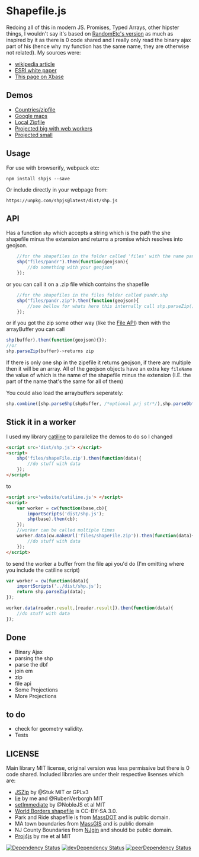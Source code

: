 # Shapefile.js

Redoing all of this in modern JS. Promises, Typed Arrays, other hipster things, I wouldn't say it's based on [RandomEtc's version](https://github.com/RandomEtc/shapefile-js) as much as inspired by it as there is 0 code shared and I really only read the binary ajax part of his (hence why my function has the same name, they are otherwise not related). My sources were:

- [wikipedia article](https://en.wikipedia.org/wiki/Shapefile)
- [ESRI white paper](http://www.esri.com/library/whitepapers/pdfs/shapefile.pdf)
- [This page on Xbase](http://www.clicketyclick.dk/databases/xbase/format/dbf.html)

## Demos

- [Countries/zipfile](http://calvinmetcalf.github.io/shapefile-js)
- [Google maps](http://calvinmetcalf.github.io/shapefile-js/site/map.html)
- [Local Zipfile](http://leaflet.calvinmetcalf.com)
- [Projected big with web workers](http://calvinmetcalf.github.io/shapefile-js/site/proj.html)
- [Projected small](http://calvinmetcalf.github.io/shapefile-js/site/proj-small.html)

## Usage

For use with browserify, webpack etc:

    npm install shpjs --save
    
Or include directly in your webpage from:

    https://unpkg.com/shpjs@latest/dist/shp.js

## API

Has a function `shp` which accepts a string which is the path the she shapefile minus the extension and returns a promise which resolves into geojson.

```javascript
	//for the shapefiles in the folder called 'files' with the name pandr.shp
	shp("files/pandr").then(function(geojson){
		//do something with your geojson
	});
```
or you can call it on a .zip file which contains the shapefile

```javascript
	//for the shapefiles in the files folder called pandr.shp
	shp("files/pandr.zip").then(function(geojson){
		//see bellow for whats here this internally call shp.parseZip()
	});
```

or if you got the zip some other way (like the [File API](https://developer.mozilla.org/en-US/docs/Web/API/File)) then with the arrayBuffer you can call

```javascript
shp(buffer).then(function(geojson){});
//or
shp.parseZip(buffer)->returns zip
```
If there is only one shp in the zipefile it returns geojson, if there are multiple then it will be an array.  All of the geojson objects have an extra key `fileName` the value of which is the 
name of the shapefile minus the extension (I.E. the part of the name that's the same for all of them)

You could also load the arraybuffers seperately:

```javascript
shp.combine([shp.parseShp(shpBuffer, /*optional prj str*/),shp.parseDbf(dbfBuffer)]);
```

## Stick it in a worker

I used my library [catiline](http://catilinejs.com/) to parallelize the demos to do so I changed

```html
<script src='dist/shp.js'> </script>
<script>
	shp('files/shapeFile.zip').then(function(data){
		//do stuff with data
	});
</script>
```

to 

```html
<script src='website/catiline.js'> </script>
<script>
	var worker = cw(function(base,cb){
		importScripts('dist/shp.js');
		shp(base).then(cb);
	});
	//worker can be called multiple times
	worker.data(cw.makeUrl('files/shapeFile.zip')).then(function(data){
		//do stuff with data
	});
</script>
```

to send the worker a buffer from the file api you'd do (I'm omitting where you include the catiline script)

```javascript
var worker = cw(function(data){
	importScripts('../dist/shp.js');
	return shp.parseZip(data);
});

worker.data(reader.result,[reader.result]).then(function(data){
	//do stuff with data
});
```

## Done

- Binary Ajax
- parsing the shp
- parse the dbf
- join em
- zip
- file api
- Some Projections
- More Projections

## to do

- check for geometry validity.
- Tests


## LICENSE
Main library MIT license, original version was less permissive but there is 0 code shared. Included libraries are under their respective lisenses which are:
- [JSZip](https://github.com/Stuk/jszip/) by @Stuk MIT or GPLv3
- [lie](https://github.com/calvinmetcalf/lie) by me and @RubenVerborgh MIT 
- [setImmediate](https://github.com/NobleJS/setImmediate) by @NobleJS et al MIT
- [World Borders shapefile](http://thematicmapping.org/downloads/world_borders.php) is CC-BY-SA 3.0.
- Park and Ride shapefile is from [MassDOT](http://mass.gov/massdot) and is public domain.
- MA town boundaries from [MassGIS](http://www.mass.gov/anf/research-and-tech/it-serv-and-support/application-serv/office-of-geographic-information-massgis/) and is public domain
- NJ County Boundaries from [NJgin](https://njgin.state.nj.us/NJ_NJGINExplorer/index.jsp) and should be public domain.
- [Proj4js](https://github.com/proj4js/proj4js) by me et al MIT

[![Dependency Status](https://david-dm.org/calvinmetcalf/shapefile-js.svg)](https://david-dm.org/calvinmetcalf/shapefile-js)
[![devDependency Status](https://david-dm.org/calvinmetcalf/shapefile-js/dev-status.svg)](https://david-dm.org/calvinmetcalf/shapefile-js#info=devDependencies)
[![peerDependency Status](https://david-dm.org/calvinmetcalf/shapefile-js/peer-status.svg)](https://david-dm.org/calvinmetcalf/shapefile-js#info=peerDependencies)
